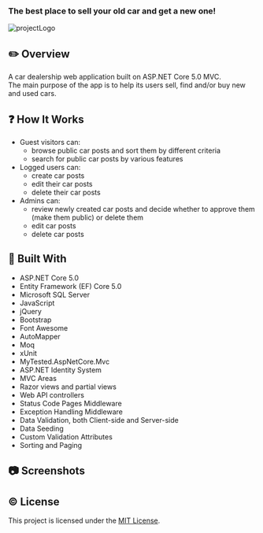 ### The best place to sell your old car and get a new one! ###

![projectLogo](https://user-images.githubusercontent.com/63113578/213933827-54cd90a6-e9a7-4638-b94d-43af089e8ce2.png)

## :pencil2: Overview ##
A car dealership web application built on ASP.NET Core 5.0 MVC.
<br/>The main purpose of the app is to help its users sell, find and/or buy new and used cars.

## :question: How It Works ##
* Guest visitors can:
  * browse public car posts and sort them by different criteria
  * search for public car posts by various features
* Logged users can:
  * create car posts
  * edit their car posts
  * delete their car posts
* Admins can:
  * review newly created car posts and decide whether to approve them (make them public) or delete them
  * edit car posts
  * delete car posts
  
## :hammer: Built With ##
* ASP.NET Core 5.0
* Entity Framework (EF) Core 5.0
* Microsoft SQL Server
* JavaScript
* jQuery
* Bootstrap
* Font Awesome
* AutoMapper
* Moq
* xUnit
* MyTested.AspNetCore.Mvc
* ASP.NET Identity System
* MVC Areas
* Razor views and partial views
* Web API controllers
* Status Code Pages Middleware
* Exception Handling Middleware
* Data Validation, both Client-side and Server-side
* Data Seeding
* Custom Validation Attributes
* Sorting and Paging

## :camera: Screenshots ##

## :copyright: License ##
This project is licensed under the [MIT License](https://github.com/nikolaymihov/MyCarDealershipProject/blob/main/LICENSE "MIT License").
